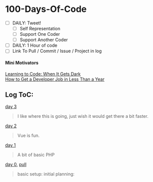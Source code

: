 # 100-Days-Of-Code

 - [ ] DAILY: Tweet!
   - [ ] Self Representation
   - [ ] Support One Coder
   - [ ] Support Another Coder
 - [ ] DAILY: 1 Hour of code
 - [ ] Link To Pull / Commit / Issue / Project in log  

#### Mini Motivators
[Learning to Code: When It Gets Dark](https://medium.freecodecamp.com/learning-to-code-when-it-gets-dark-e485edfb58fd)  
[How to Get a Developer Job in Less Than a Year](https://medium.freecodecamp.com/how-to-get-a-developer-job-in-less-than-a-year-c27bbfe71645)  


## Log ToC:

[day 3](./logs/D3.md)  
> I like where this is going, just wish it would get there a bit faster. 

[day 2](./logs/D2.md)  
> Vue is fun.

[day 1](./logs/D1.md)  
> A bit of basic PHP

[day 0](./logs/D0.md), [pull](https://github.com/panik-stricken/100-days-of-code/pull/1)
> basic setup: initial planning: 
